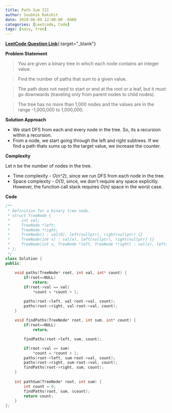 ```yaml
---
title: Path Sum III
author: Soubhik Rakshit
date: 2020-06-09 12:00:00 -0400
categories: [Leetcode, Code]
tags: [easy, tree]
---
```


[**LeetCode Question Link**](https://leetcode.com/problems/path-sum-iii/){:target="_blank"}

**Problem Statement**

> You are given a binary tree in which each node contains an integer value.

> Find the number of paths that sum to a given value.

> The path does not need to start or end at the root or a leaf, but it must go downwards (traveling only from parent nodes to child nodes).

> The tree has no more than 1,000 nodes and the values are in the range -1,000,000 to 1,000,000.

**Solution Approach**

* We start DFS from each and every node in the tree. So, its a recursion within a recursion.
* From a node, we start going through the left and right subtrees. If we find a path thats sums up to the target value, we increase the counter.

**Complexity**

Let n be the number of nodes in the tree.
* Time complexity - _O(n^2)_, since we run DFS from each node in the tree.
* Space complexity - _O(1)_, since, we don't require any space explicitly. However, the function call stack requires _O(n)_ space in the worst case.

**Code**

```c++
/**
 * Definition for a binary tree node.
 * struct TreeNode {
 *     int val;
 *     TreeNode *left;
 *     TreeNode *right;
 *     TreeNode() : val(0), left(nullptr), right(nullptr) {}
 *     TreeNode(int x) : val(x), left(nullptr), right(nullptr) {}
 *     TreeNode(int x, TreeNode *left, TreeNode *right) : val(x), left(left), right(right) {}
 * };
 */
class Solution {
public:
    
    void paths(TreeNode* root, int val, int* count) {
        if(root==NULL)
            return;
        if(root->val == val)
            *count = *count + 1;

        paths(root->left, val-root->val, count);
        paths(root->right, val-root->val, count);
    }
    
    void findPaths(TreeNode* root, int sum, int* count) {
        if(root==NULL)
            return;

        findPaths(root->left, sum, count);

        if(root->val == sum)
            *count = *count + 1;
        paths(root->left, sum-root->val, count);
        paths(root->right, sum-root->val, count);
        findPaths(root->right, sum, count);
    }
    
    int pathSum(TreeNode* root, int sum) {
        int count = 0;
        findPaths(root, sum, &count);
        return count;
    }
};
```